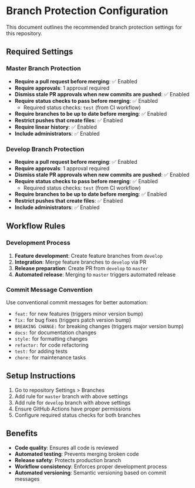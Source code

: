 # Branch Protection Configuration

This document outlines the recommended branch protection settings for this repository.

## Required Settings

### Master Branch Protection
- **Require a pull request before merging**: ✅ Enabled
- **Require approvals**: 1 approval required
- **Dismiss stale PR approvals when new commits are pushed**: ✅ Enabled
- **Require status checks to pass before merging**: ✅ Enabled
  - Required status checks: `test` (from CI workflow)
- **Require branches to be up to date before merging**: ✅ Enabled
- **Restrict pushes that create files**: ✅ Enabled
- **Require linear history**: ✅ Enabled
- **Include administrators**: ✅ Enabled

### Develop Branch Protection
- **Require a pull request before merging**: ✅ Enabled
- **Require approvals**: 1 approval required
- **Dismiss stale PR approvals when new commits are pushed**: ✅ Enabled
- **Require status checks to pass before merging**: ✅ Enabled
  - Required status checks: `test` (from CI workflow)
- **Require branches to be up to date before merging**: ✅ Enabled
- **Restrict pushes that create files**: ✅ Enabled
- **Include administrators**: ✅ Enabled

## Workflow Rules

### Development Process
1. **Feature development**: Create feature branches from `develop`
2. **Integration**: Merge feature branches to `develop` via PR
3. **Release preparation**: Create PR from `develop` to `master`
4. **Automated release**: Merging to `master` triggers automated release

### Commit Message Convention
Use conventional commit messages for better automation:
- `feat:` for new features (triggers minor version bump)
- `fix:` for bug fixes (triggers patch version bump)
- `BREAKING CHANGE:` for breaking changes (triggers major version bump)
- `docs:` for documentation changes
- `style:` for formatting changes
- `refactor:` for code refactoring
- `test:` for adding tests
- `chore:` for maintenance tasks

## Setup Instructions

1. Go to repository Settings > Branches
2. Add rule for `master` branch with above settings
3. Add rule for `develop` branch with above settings
4. Ensure GitHub Actions have proper permissions
5. Configure required status checks for both branches

## Benefits

- **Code quality**: Ensures all code is reviewed
- **Automated testing**: Prevents merging broken code
- **Release safety**: Protects production branch
- **Workflow consistency**: Enforces proper development process
- **Automated versioning**: Semantic versioning based on commit messages 